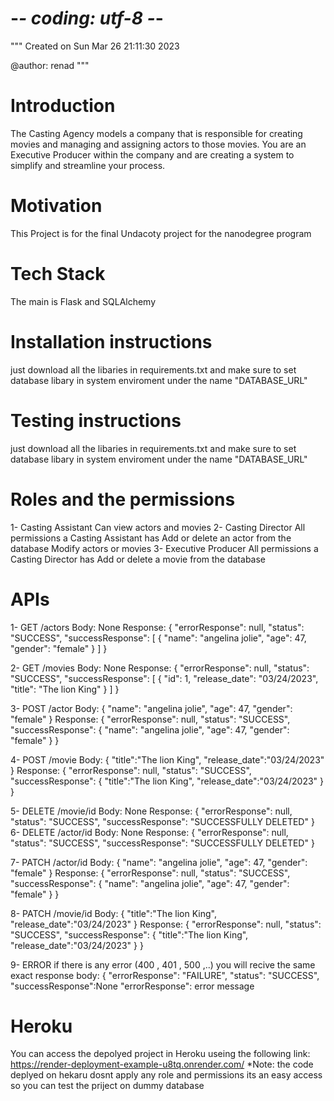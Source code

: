 # -*- coding: utf-8 -*-
"""
Created on Sun Mar 26 21:11:30 2023

@author: renad
"""

# Introduction
 The Casting Agency models a company that is responsible for 
 creating movies and managing and assigning actors to those movies. 
 You are an Executive Producer within the company and are creating a system to simplify and streamline your process.
 
# Motivation
 This Project is for the final Undacoty project for the nanodegree program
 
# Tech Stack
 The main is Flask and SQLAlchemy
 
# Installation instructions
 just download all the libaries in requirements.txt and make sure to 
 set database libary in system enviroment under the name "DATABASE_URL"
 
# Testing instructions
  just download all the libaries in requirements.txt and make sure to 
  set database libary in system enviroment under the name "DATABASE_URL"
  
# Roles and the permissions
 1- Casting Assistant
        Can view actors and movies
 2- Casting Director
        All permissions a Casting Assistant has 
        Add or delete an actor from the database
        Modify actors or movies
 3- Executive Producer
        All permissions a Casting Director has 
        Add or delete a movie from the database
  
# APIs
 1- GET /actors 
   Body: None
   Response: 
   {
    "errorResponse": null,
    "status": "SUCCESS",
    "successResponse": [
        {
    "name": "angelina jolie",
    "age": 47,
    "gender": "female"
        }
    ]
}
 
 2- GET /movies
   Body: None
   Response:
   {
    "errorResponse": null,
    "status": "SUCCESS",
    "successResponse": [
        {
            "id": 1,
            "release_date": "03/24/2023",
            "title": "The lion King"
        }
    ]
}

 3- POST /actor
   Body:
        {
    "name": "angelina jolie",
    "age": 47,
    "gender": "female"
        }
   Response:
       {
    "errorResponse": null,
    "status": "SUCCESS",
    "successResponse":
           {
        "name": "angelina jolie",
        "age": 47,
        "gender": "female"
            }
        }
        
        
 4- POST /movie
   Body:
       {
    "title":"The lion King",
    "release_date":"03/24/2023"
        }
   Response:
          {
       "errorResponse": null,
       "status": "SUCCESS",
       "successResponse":
       {
    "title":"The lion King",
    "release_date":"03/24/2023"
        }
          }

 5- DELETE /movie/id
   Body: None
   Response:
          {
       "errorResponse": null,
       "status": "SUCCESS",
       "successResponse": "SUCCESSFULLY DELETED"
           }
 6- DELETE /actor/id
   Body: None
   Response:
             {
          "errorResponse": null,
          "status": "SUCCESS",
          "successResponse": "SUCCESSFULLY DELETED"
              }
              
 7- PATCH /actor/id
   Body:
        {
    "name": "angelina jolie",
    "age": 47,
    "gender": "female"
        }
   Response:
       {
    "errorResponse": null,
    "status": "SUCCESS",
    "successResponse":
           {
        "name": "angelina jolie",
        "age": 47,
        "gender": "female"
            }
        }

 8- PATCH /movie/id
    Body:
        {
     "title":"The lion King",
     "release_date":"03/24/2023"
         }
    Response:
           {
        "errorResponse": null,
        "status": "SUCCESS",
        "successResponse":
        {
     "title":"The lion King",
     "release_date":"03/24/2023"
         }
           }
           
 9- ERROR
   if there is any error (400 , 401 , 500 ,..) you will recive the same exact 
   response body:
              {
           "errorResponse": "FAILURE",
           "status": "SUCCESS",
           "successResponse":None
           "errorResponse": error message
   
# Heroku
 You can access the depolyed project in Heroku useing the 
 following link:
 https://render-deployment-example-u8tq.onrender.com/
 *Note: the code deplyed on hekaru dosnt apply any role and permissions
  its an easy access so you can test the priject on dummy database